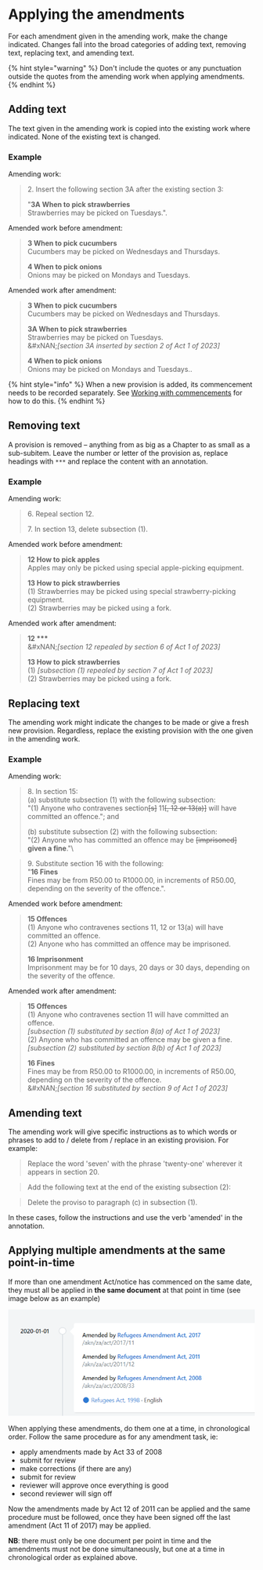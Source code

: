 # Applying the amendments

For each amendment given in the amending work, make the change indicated. Changes fall into the broad categories of adding text, removing text, replacing text, and amending text.

{% hint style="warning" %}
Don't include the quotes or any punctuation outside the quotes from the amending work when applying amendments.
{% endhint %}

## Adding text

The text given in the amending work is copied into the existing work where indicated. None of the existing text is changed.

### Example

Amending work:

> 2\. Insert the following section 3A after the existing section 3:
>
> "**3A When to pick strawberries** \
> Strawberries may be picked on Tuesdays.".

Amended work before amendment:

> **3 When to pick cucumbers** \
> Cucumbers may be picked on Wednesdays and Thursdays.
>
> **4 When to pick onions** \
> Onions may be picked on Mondays and Tuesdays.

Amended work after amendment:

> **3 When to pick cucumbers** \
> Cucumbers may be picked on Wednesdays and Thursdays.
>
> **3A When to pick strawberries** \
> Strawberries may be picked on Tuesdays.\
> &#xNAN;_\[section 3A inserted by section 2 of Act 1 of 2023]_
>
> **4 When to pick onions** \
> Onions may be picked on Mondays and Tuesdays..

{% hint style="info" %}
When a new provision is added, its commencement needs to be recorded separately. See [Working with commencements](../creating-and-editing-works/working-with-commencements.md#insertion-of-new-sections-by-amendment) for how to do this.
{% endhint %}

## Removing text

A provision is removed – anything from as big as a Chapter to as small as a sub-subitem. Leave the number or letter of the provision as, replace headings with `***` and replace the content with an annotation.

### Example

Amending work:

> 6\. Repeal section 12.
>
> 7\. In section 13, delete subsection (1).

Amended work before amendment:

> **12 How to pick apples** \
> Apples may only be picked using special apple-picking equipment.
>
> **13 How to pick strawberries** \
> (1) Strawberries may be picked using special strawberry-picking equipment. \
> (2) Strawberries may be picked using a fork.&#x20;

Amended work after amendment:

> **12 \*\*\***\
> &#xNAN;_\[section 12 repealed by section 6 of Act 1 of 2023]_
>
> **13 How to pick strawberries** \
> (1) _\[subsection (1) repealed by section 7 of Act 1 of 2023]_ \
> (2) Strawberries may be picked using a fork.&#x20;

## Replacing text

The amending work might indicate the changes to be made or give a fresh new provision. Regardless, replace the existing provision with the one given in the amending work.

### Example

Amending work:

> 8\. In section 15: \
> (a) substitute subsection (1) with the following subsection: \
> "(1) Anyone who contravenes section~~\[s]~~ 11~~\[, 12 or 13(a)]~~ will have committed an offence."; and
>
> (b) substitute subsection (2) with the following subsection: \
> "(2) Anyone who has committed an offence may be ~~\[imprisoned]~~ **given a fine**."\
>

> 9\. Substitute section 16 with the following: \
> "**16 Fines** \
> Fines may be from R50.00 to R1000.00, in increments of R50.00, depending on the severity of the offence.".

Amended work before amendment:

> **15 Offences** \
> (1) Anyone who contravenes sections 11, 12 or 13(a) will have committed an offence. \
> (2) Anyone who has committed an offence may be imprisoned.
>
> **16 Imprisonment** \
> Imprisonment may be for 10 days, 20 days or 30 days, depending on the severity of the offence.

Amended work after amendment:

> **15 Offences** \
> (1) Anyone who contravenes section 11 will have committed an offence. \
> &#x20;     _\[subsection (1) substituted by section 8(a) of Act 1 of 2023]_\
> (2) Anyone who has committed an offence may be given a fine.\
> &#x20;     _\[subsection (2) substituted by section 8(b) of Act 1 of 2023]_
>
> **16 Fines** \
> Fines may be from R50.00 to R1000.00, in increments of R50.00, depending on the severity of the offence.\
> &#xNAN;_\[section 16 substituted by section 9 of Act 1 of 2023]_

## Amending text

The amending work will give specific instructions as to which words or phrases to add to / delete from / replace in an existing provision. For example:

> Replace the word 'seven' with the phrase 'twenty-one' wherever it appears in section 20.

> Add the following text at the end of the existing subsection (2):

> Delete the proviso to paragraph (c) in subsection (1).

In these cases, follow the instructions and use the verb 'amended' in the annotation.

## Applying multiple amendments at the same point-in-time

If more than one amendment Act/notice has commenced on the same date, they must all be applied in **the same document** at that point in time (see image below as an example)

![](<../../.gitbook/assets/image (287).png>)

When applying these amendments, do them one at a time, in chronological order. Follow the same procedure as for any amendment task, ie:

* apply amendments made by Act 33 of 2008
* submit for review
* make corrections (if there are any)
* submit for review
* reviewer will approve once everything is good
* second reviewer will sign off

Now the amendments made by Act 12 of 2011 can be applied and the same procedure must be followed, once they have been signed off the last amendment (Act 11 of 2017) may be applied.

**NB**: there must only be one document per point in time and the amendments must not be done simultaneously, but one at a time in chronological order as explained above.

